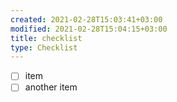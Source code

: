 ```yaml
---
created: 2021-02-28T15:03:41+03:00
modified: 2021-02-28T15:04:15+03:00
title: checklist
type: Checklist
---
```


- [ ] item 
- [ ] another item